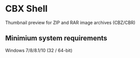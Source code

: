 # CBX Shell
Thumbnail preview for ZIP and RAR image archives (CBZ/CBR)

## Minimium system requirements

Windows 7/8/8.1/10 (32 / 64-bit)
